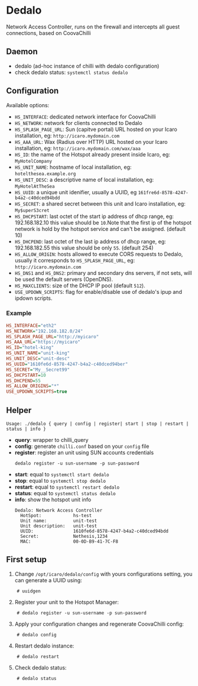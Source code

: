 # Dedalo

Network Access Controller, runs on the firewall and intercepts all guest connections, based on CoovaChilli

## Daemon
- dedalo (ad-hoc instance of chilli with dedalo configuration)
- check dedalo status: `systemctl status dedalo`

## Configuration

Available options:

- ``HS_INTERFACE``: dedicated network interface for CoovaChilli
- ``HS_NETWORK``: network for clients connected to Dedalo
- ``HS_SPLASH_PAGE_URL``: Sun (capitve portal) URL hosted on your Icaro installation, eg: ``http://icaro.mydomain.com``
- ``HS_AAA_URL``: Wax (Radius over HTTP) URL hosted on your Icaro installation, eg: ``http://icaro.mydomain.com/wax/aaa``
- ``HS_ID``: the name of the Hotspot already present inside Icaro, eg: ``MyHotelCompany``
- ``HS_UNIT_NAME``: hostname of local installation, eg: ``hotelthesea.example.org``
- ``HS_UNIT_DESC``: a descriptive name of local installation, eg: ``MyHotelAtTheSea``
- ``HS_UUID``: a unique unit idenifier, usually a UUID, eg ``161fre6d-8578-4247-b4a2-c40dced94bdd``
- ``HS_SECRET``: a shared secret between this unit and Icaro installation, eg: ``My$uperS3cret``
- ``HS_DHCPSTART``: last octet of the start ip address of dhcp range, eg: 192.168.182.10 this value should be ``10``.Note that the first ip of the hotspot network is hold by the hotspot service and can't be assigned. (default 10)
- ``HS_DHCPEND``: last octet of the last ip address of dhcp range, eg: 192.168.182.55 this value should be only ``55``. (default 254)
- ``HS_ALLOW_ORIGIN``: hosts allowed to execute CORS requests to Dedalo, usually it corresponds to ``HS_SPLASH_PAGE_URL``, eg: ``http://icaro.mydomain.com``
- ``HS_DNS1`` and ``HS_DNS2``: primary and secondary dns servers, if not sets, will be used the default servers (OpenDNS).
- ``HS_MAXCLIENTS``: size of the DHCP IP pool (default `512`).
- ``USE_UPDOWN_SCRIPTS``: flag for enable/disable use of dedalo's ipup and ipdown scripts.

### Example
```ini
HS_INTERFACE="eth2"
HS_NETWORK="192.168.182.0/24"
HS_SPLASH_PAGE_URL="http://myicaro"
HS_AAA_URL="https://myicaro"
HS_ID="hotel-king"
HS_UNIT_NAME="unit-king"
HS_UNIT_DESC="unit-desc"
HS_UUID="1610fe6d-8578-4247-b4a2-c40dced94ber"
HS_SECRET="My__Secret99"
HS_DHCPSTART=10
HS_DHCPEND=55
HS_ALLOW_ORIGINS="*"
USE_UPDOWN_SCRIPTS=true
```

## Helper
`Usage: ./dedalo { query | config | register| start | stop | restart | status | info }`
- **query**: wrapper to chilli_query
- **config**: generate `chilli.conf` based on your `config` file
- **register**: register an unit using SUN accounts credentials
  ```
  dedalo register -u sun-username -p sun-password
  ```
- **start**: equal to `systemctl start dedalo`
- **stop**: equal to `systemctl stop dedalo`
- **restart**: equal to `systemctl restart dedalo`
- **status**: equal to `systemctl status dedalo`
- **info**: show the hotspot unit info
  ```
  Dedalo: Network Access Controller
    HotSpot:            hs-test
    Unit name:          unit-test
    Unit description:   unit-test
    UUID:               1610fe6d-8578-4247-b4a2-c40dced94bdd
    Secret:             Nethesis,1234
    MAC:                00-0D-B9-41-7C-F8
  ```

## First setup

1. Change `/opt/icaro/dedalo/config` with yours configurations setting, you can generate a UUID using:
  ```shell
      # uuidgen
  ```
2. Register your unit to the Hotspot Manager:
  ```shell
      # dedalo register -u sun-username -p sun-password
  ```
3. Apply your configuration changes and regenerate CoovaChilli config:
  ```shell
      # dedalo config
  ```
4. Restart dedalo instance:
  ```shell
      # dedalo restart
  ```
5. Check dedalo status:
  ```shell
      # dedalo status
  ```
